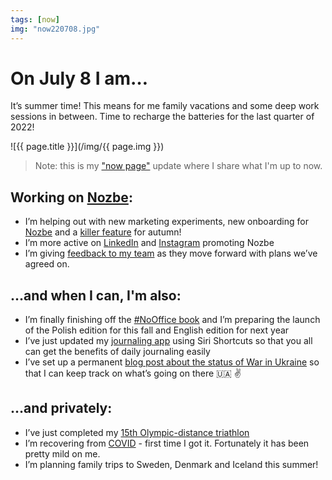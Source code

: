 ```yaml
---
tags: [now]
img: "now220708.jpg"
---
```


# On July 8 I am…

It’s summer time! This means for me family vacations and some deep work sessions in between. Time to recharge the batteries for the last quarter of 2022!

<!--More-->

![{{ page.title }}](/img/{{ page.img }})

> Note: this is my ["now page"](/now) update where I share what I'm up to now.

## Working on [Nozbe][n]:

* I’m helping out with new marketing experiments, new onboarding for [Nozbe][n] and a [killer feature](/idea) for autumn!
* I’m more active on [LinkedIn](https://michael.gratis/in) and [Instagram](https://michael.gratis/i) promoting Nozbe
* I’m giving [feedback to my team](/activity) as they move forward with plans we’ve agreed on.

## …and when I can, I'm also:

* I’m finally finishing off the [#NoOffice book](/nooffice) and I’m preparing the launch of the Polish edition for this fall and English edition for next year
* I’ve just updated my [journaling app](/journal) using Siri Shortcuts so that you all can get the benefits of daily journaling easily
* I’ve set up a permanent [blog post about the status of War in Ukraine](/fckptn) so that I can keep track on what’s going on there 🇺🇦 ✌️ 

## …and privately:

* I’ve just completed my [15th Olympic-distance triathlon](/tri15)
* I’m recovering from [COVID](/covid) - first time I got it. Fortunately it has been pretty mild on me.
* I’m planning family trips to Sweden, Denmark and Iceland this summer! 


[n]: https://michael.gratis/nozbe
[np]: https://michael.gratis/nozbepersonal